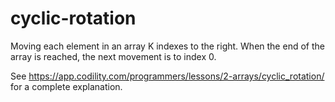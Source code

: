 # cyclic-rotation
Moving each element in an array K indexes to the right. When the end of the array is reached, the next movement is to index 0.

See https://app.codility.com/programmers/lessons/2-arrays/cyclic_rotation/ for a complete explanation. 
